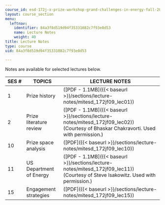 ```yaml
---
course_id: esd-172j-x-prize-workshop-grand-challenges-in-energy-fall-2009
layout: course_section
menu:
  leftnav:
    identifier: 84a3f8d519d94f35331082c7f93e0d53
    name: Lecture Notes
    weight: 40
title: Lecture Notes
type: course
uid: 84a3f8d519d94f35331082c7f93e0d53

---
```


Notes are available for selected lectures below.

| SES # | TOPICS | LECTURE NOTES |
| --- | --- | --- |
| 1 | Prize history | ([PDF - 1.1MB]({{< baseurl >}}/sections/lecture-notes/mitesd_172jf09_lec01)) |
| 2 | Prize literature review | ([PDF - 1.1MB]({{< baseurl >}}/sections/lecture-notes/mitesd_172jf09_lec02)) (Courtesy of Bhaskar Chakravorti. Used with permission.) |
| 10 | Prize space analysis | ([PDF]({{< baseurl >}}/sections/lecture-notes/mitesd_172jf09_lec10)) |
| 11 | US Department of Energy | ([PDF - 1.1MB]({{< baseurl >}}/sections/lecture-notes/mitesd_172jf09_lec11)) (Courtesy of Steve Isakowitz. Used with permission.) |
| 15 | Engagement strategies | ([PDF]({{< baseurl >}}/sections/lecture-notes/mitesd_172jf09_lec15))